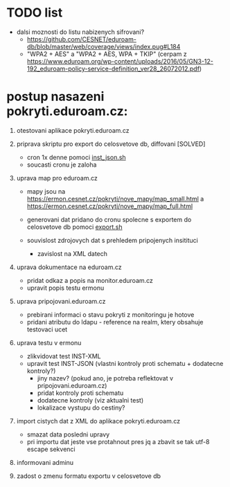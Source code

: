 # TODO list
- dalsi moznosti do listu nabizenych sifrovani?
  - https://github.com/CESNET/eduroam-db/blob/master/web/coverage/views/index.pug#L184
  - "WPA2 + AES" a "WPA2 + AES, WPA + TKIP" (cerpam z https://www.eduroam.org/wp-content/uploads/2016/05/GN3-12-192_eduroam-policy-service-definition_ver28_26072012.pdf)

# postup nasazeni pokryti.eduroam.cz:
  1. otestovani aplikace pokryti.eduroam.cz

  2. priprava skriptu pro export do celosvetove db, diffovani [SOLVED]
     - cron 1x denne pomoci [inst_json.sh](https://github.com/CESNET/eduroam-db/blob/master/convertor/inst_json.sh)
     - soucasti cronu je zaloha

  3. uprava map pro eduroam.cz
     - mapy jsou na https://ermon.cesnet.cz/pokryti/nove_mapy/map_small.html a https://ermon.cesnet.cz/pokryti/nove_mapy/map_full.html
     - generovani dat pridano do cronu spolecne s exportem do celosvetove db pomoci [export.sh](https://github.com/CESNET/eduroam-db/blob/master/tools/export.sh)

     - souvislost zdrojovych dat s prehledem pripojenych insitituci
       - zavislost na XML datech

  4. uprava dokumentace na eduroam.cz
     - pridat odkaz a popis na monitor.eduroam.cz
     - upravit popis testu ermonu

  5. uprava pripojovani.eduroam.cz
     - prebirani informaci o stavu pokryti z monitoringu je hotove
     - pridani atributu do ldapu - reference na realm, ktery obsahuje testovaci ucet

  6. uprava testu v ermonu
     - zlikvidovat test INST-XML
     - upravit test INST-JSON (vlastni kontroly proti schematu + dodatecne kontroly?)
       - jiny nazev? (pokud ano, je potreba reflektovat v pripojovani.eduroam.cz)
       - pridat kontroly proti schematu
       - dodatecne kontroly (viz aktualni test)
       - lokalizace vystupu do cestiny?

  7. import cistych dat z XML do aplikace pokryti.eduroam.cz
     - smazat data posledni upravy
     - pri importu dat jeste vse protahnout pres jq a zbavit se tak utf-8 escape sekvenci

  8. informovani adminu

  9. zadost o zmenu formatu exportu v celosvetove db

